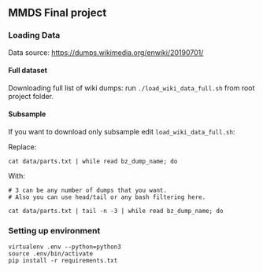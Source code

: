 
## MMDS Final project

### Loading Data

Data source: https://dumps.wikimedia.org/enwiki/20190701/

#### Full dataset
Downloading full list of wiki dumps: run `./load_wiki_data_full.sh` from root project folder. 

#### Subsample
If you want to download only subsample edit `load_wiki_data_full.sh`:

Replace:
```
cat data/parts.txt | while read bz_dump_name; do
```
With:
```
# 3 can be any number of dumps that you want. 
# Also you can use head/tail or any bash filtering here.

cat data/parts.txt | tail -n -3 | while read bz_dump_name; do
```



### Setting up environment

```
virtualenv .env --python=python3
source .env/bin/activate
pip install -r requirements.txt
```
